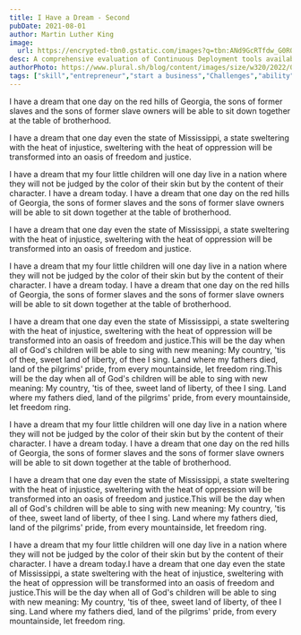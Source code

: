 ```yaml
---
title: I Have a Dream - Second
pubDate: 2021-08-01
author: Martin Luther King
image:
  url: https://encrypted-tbn0.gstatic.com/images?q=tbn:ANd9GcRTfdw_G0ROJdry1qYddNb9OmFIbZFYa89nYQ&usqp=CAU
desc: A comprehensive evaluation of Continuous Deployment tools available for developers, Including ArgoCD, Harness, Flux & Plural CD.
authorPhoto: https://www.plural.sh/blog/content/images/size/w320/2022/05/me2.jpg
tags: ["skill","entrepreneur","start a business","Challenges","ability"]
---
```


I have a dream that one day on the red hills of Georgia, the sons of former slaves and the sons of former slave owners will be able to sit down together at the table of brotherhood.

I have a dream that one day even the state of Mississippi, a state sweltering with the heat of injustice, sweltering with the heat of oppression will be transformed into an oasis of freedom and justice.

I have a dream that my four little children will one day live in a nation where they will not be judged by the color of their skin but by the content of their character. I have a dream today.
I have a dream that one day on the red hills of Georgia, the sons of former slaves and the sons of former slave owners will be able to sit down together at the table of brotherhood.

I have a dream that one day even the state of Mississippi, a state sweltering with the heat of injustice, sweltering with the heat of oppression will be transformed into an oasis of freedom and justice.

I have a dream that my four little children will one day live in a nation where they will not be judged by the color of their skin but by the content of their character. I have a dream today.
I have a dream that one day on the red hills of Georgia, the sons of former slaves and the sons of former slave owners will be able to sit down together at the table of brotherhood.

I have a dream that one day even the state of Mississippi, a state sweltering with the heat of injustice, sweltering with the heat of oppression will be transformed into an oasis of freedom and justice.This will be the day when all of God's children will be able to sing with new meaning: My country, 'tis of thee, sweet land of liberty, of thee I sing. Land where my fathers died, land of the pilgrims' pride, from every mountainside, let freedom ring.This will be the day when all of God's children will be able to sing with new meaning: My country, 'tis of thee, sweet land of liberty, of thee I sing. Land where my fathers died, land of the pilgrims' pride, from every mountainside, let freedom ring.

I have a dream that my four little children will one day live in a nation where they will not be judged by the color of their skin but by the content of their character. I have a dream today.
I have a dream that one day on the red hills of Georgia, the sons of former slaves and the sons of former slave owners will be able to sit down together at the table of brotherhood.

I have a dream that one day even the state of Mississippi, a state sweltering with the heat of injustice, sweltering with the heat of oppression will be transformed into an oasis of freedom and justice.This will be the day when all of God's children will be able to sing with new meaning: My country, 'tis of thee, sweet land of liberty, of thee I sing. Land where my fathers died, land of the pilgrims' pride, from every mountainside, let freedom ring.

I have a dream that my four little children will one day live in a nation where they will not be judged by the color of their skin but by the content of their character. I have a dream today.I have a dream that one day even the state of Mississippi, a state sweltering with the heat of injustice, sweltering with the heat of oppression will be transformed into an oasis of freedom and justice.This will be the day when all of God's children will be able to sing with new meaning: My country, 'tis of thee, sweet land of liberty, of thee I sing. Land where my fathers died, land of the pilgrims' pride, from every mountainside, let freedom ring.

